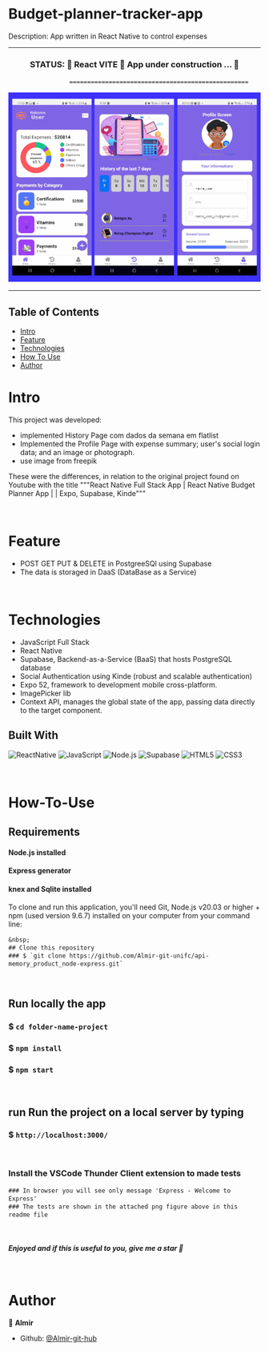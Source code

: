 <h1>Budget-planner-tracker-app</h1>


Description: App written in React Native to control expenses

---------------------------------------------------------------------------------------------------------

 
<h3 align="center"> 
     STATUS: 🚧  React VITE 🚀 App under construction ...  🚧 
</h3>


                     ==================================================
                      

![testSqliteApi](https://github.com/Almir-git-unifc/budget-controll_react-native/blob/main/zbudgeApp.png)


--------------------------------------------------------------------------------------

<!-- START doctoc generated TOC please keep comment here to allow auto update -->
<!-- DON'T EDIT THIS SECTION, INSTEAD RE-RUN doctoc TO UPDATE -->
## Table of Contents
- [Intro ](#intro-)
- [Feature](#Feature-)
- [Technologies](#Technologies-)
- [How To Use](#How-To-Use-)
- [Author](#Author-)

<!-- END doctoc generated TOC please keep comment here to allow auto update -->


# Intro <a name = "Intro"></a>

This project was developed:
- implemented History Page com dados da semana em flatlist
- Implemented the Profile Page with expense summary; user's social login data; and an image or photograph.
- use image from freepik

These were the differences, in relation to the original project found on Youtube with the title """React Native Full Stack App | React Native Budget Planner App | | Expo, Supabase, Kinde"""


&nbsp;
# Feature <a name = "Feature"></a>
- POST GET PUT & DELETE in PostgreeSQl using Supabase
- The data is storaged in DaaS (DataBase as a Service)



&nbsp;
# Technologies <a name = "Technologies"></a>
- JavaScript Full Stack
- React Native
- Supabase, Backend-as-a-Service (BaaS) that hosts PostgreSQL database
- Social Authentication using Kinde (robust and scalable authentication)
- Expo 52, framework to development mobile cross-platform.
- ImagePicker lib
- Context API, manages the global state of the app, passing data directly to the target component.



## Built With 
![ReactNative](https://img.shields.io/badge/ReactNative-222222?style=for-the-badge&logo=React&logoColor=%2361DAFB)
![JavaScript](https://img.shields.io/badge/javascript-%23323330.svg?style=for-the-badge&logo=javascript&logoColor=%23F7DF1E)
![Node.js](https://img.shields.io/badge/Node.js-43853D?style=for-the-badge&logo=node.js&logoColor=white)
![Supabase](https://shields.io/badge/supabase-black?logo=supabase&style=for-the-badge)
![HTML5](https://img.shields.io/badge/html5-%23E34F26.svg?style=for-the-badge&logo=html5&logoColor=white)
![CSS3](https://img.shields.io/badge/css3-%231572B6.svg?style=for-the-badge&logo=css3&logoColor=white)



<!-- Consult technologies using the https://blog.escolaninjawp.com.br/qual-tecnologia-um-site-foi-feito/ website

<!-- Look for Badges shields in 
       https://dev.to/envoy_/150-badges-for-github-pnk
       https://badges.pages.dev/
       https://shields.io/ 
-->

 
&nbsp;
# How-To-Use <a name = "How-To-Use"></a>

## Requirements
#### Node.js installed
#### Express generator
#### knex and Sqlite installed



To clone and run this application, you'll need Git, Node.js v20.03 or higher + npm (used version 9.6.7) installed on your computer from your command line:

```
&nbsp;
## Clone this repository
### $ `git clone https://github.com/Almir-git-unifc/api-memory_product_node-express.git`

```


&nbsp;
## Run locally the app
### $ `cd folder-name-project`

### $ `npm install`

### $ `npm start`


&nbsp;
## run Run the project on a local server by typing 
### $ `http://localhost:3000/`

&nbsp;
### Install the VSCode Thunder Client extension to made tests


```
### In browser you will see only message 'Express - Welcome to Express'
### The tests are shown in the attached png figure above in this readme file 
```


&nbsp;
<h5>
 Enjoyed and if this is useful to you, give me a star 🌟
</h5>



&nbsp;
# Author <a name = "Author"></a>

👤 **Almir**

- Github: [@Almir-git-hub](https://github.com/Almir-git-unifc)

